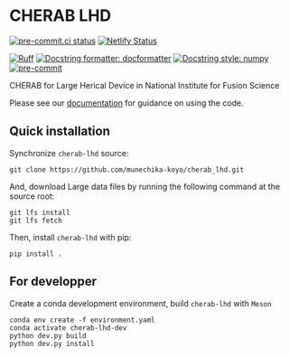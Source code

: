 # CHERAB LHD

[![pre-commit.ci status](https://results.pre-commit.ci/badge/github/munechika-koyo/cherab_lhd/main.svg?badge_token=Lmet0dXxT2iOgJ_pHNunBw)](https://results.pre-commit.ci/latest/github/munechika-koyo/cherab_lhd/main?badge_token=Lmet0dXxT2iOgJ_pHNunBw)
[![Netlify Status](https://api.netlify.com/api/v1/badges/af76f666-95b7-4282-85f7-42dacd2d97f2/deploy-status)](https://app.netlify.com/sites/cherab-lhd/deploys)

[![Ruff](https://img.shields.io/endpoint?url=https://raw.githubusercontent.com/charliermarsh/ruff/main/assets/badge/v2.json)](https://github.com/astral-sh/ruff)
[![Docstring formatter: docformatter](https://img.shields.io/badge/%20formatter-docformatter-fedcba.svg)](https://github.com/PyCQA/docformatter)
[![Docstring style: numpy](https://img.shields.io/badge/%20style-numpy-459db9.svg)](https://numpydoc.readthedocs.io/en/latest/format.html)
[![pre-commit](https://img.shields.io/badge/pre--commit-enabled-brightgreen?logo=pre-commit)](https://github.com/pre-commit/pre-commit)


CHERAB for Large Herical Device in National Institute for Fusion Science

Please see our [documentation](https://cherab-lhd.netlify.app/)
for guidance on using the code.

Quick installation
-------------------
Synchronize `cherab-lhd` source:

```Shell
git clone https://github.com/munechika-koyo/cherab_lhd.git
```
And, download Large data files by running the following command at the source root:
```Shell
git lfs install
git lfs fetch
```
Then, install `cherab-lhd` with pip:
```Shell
pip install .
```

For developper
---
Create a conda development environment, build `cherab-lhd` with `Meson`
```Shell
conda env create -f environment.yaml
conda activate cherab-lhd-dev
python dev.py build
python dev.py install
```

